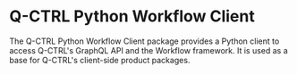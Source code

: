# Q-CTRL Python Workflow Client

The Q-CTRL Python Workflow Client package provides a Python client to access Q-CTRL's GraphQL API and the Workflow framework. It is used as a base for Q-CTRL's client-side product packages.
